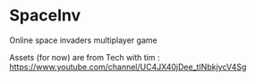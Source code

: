 # SpaceInv
Online space invaders multiplayer game

Assets (for now) are from Tech with tim : https://www.youtube.com/channel/UC4JX40jDee_tINbkjycV4Sg